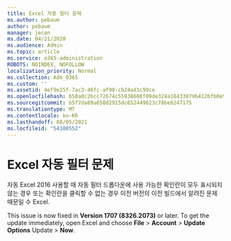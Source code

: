 ```yaml
---
title: Excel 자동 필터 문제
ms.author: pebaum
author: pebaum
manager: jecon
ms.date: 04/21/2020
ms.audience: Admin
ms.topic: article
ms.service: o365-administration
ROBOTS: NOINDEX, NOFOLLOW
localization_priority: Normal
ms.collection: Adm_O365
ms.custom: ''
ms.assetid: 4ef9e25f-7ac3-46fc-af90-cb24ad1c99ce
ms.openlocfilehash: b50a0c2bcc72674c55938608f09de324a18433879b4126fb0e9c3314480dc180
ms.sourcegitcommit: b5f7da89a650d2915dc652449623c78be6247175
ms.translationtype: MT
ms.contentlocale: ko-KR
ms.lasthandoff: 08/05/2021
ms.locfileid: "54100552"
---
```

# <a name="excel-autofilter-issue"></a>Excel 자동 필터 문제

자동 Excel 2016 사용할 때 자동 필터 드롭다운에 사용 가능한 확인란이 모두 표시되지 않는 경우 또는 확인란을 클릭할 수 없는 경우 이전 버전의 이전 빌드에서 알려진 문제 때문일 수 Excel. 
  
This issue is now fixed in **Version 1707 (8326.2073)** or later. To get the update immediately, open Excel and choose **File** \> **Account** \> **Update Options** Update \> **Now**.
  

